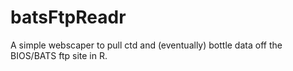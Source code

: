 # batsFtpReadr

A simple webscaper to pull ctd and (eventually) bottle data off the BIOS/BATS ftp site in R.
